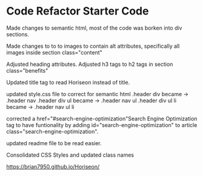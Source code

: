 # Code Refactor Starter Code
Made changes to semantic html, most of the code was borken into div sections.

Made changes to to to images to contain alt attributes, specifically all images inside section class="content"

Adjusted heading attributes. Adjusted h3 tags to h2 tags in section class="benefits"

Updated title tag to read Horiseon instead of title.

updated style.css file to correct for semantic html
.header div became -> .header nav
.header div ul became -> .header nav ul
.header div ul li became -> .header nav ul li 

corrected a href="#search-engine-optimization"Search Engine Optimization tag to have funtionality by adding id="search-engine-optimization" to article class="search-engine-optimization". 

updated readme file to be read easier. 

Consolidated CSS Styles and updated class names 

https://brian7950.github.io/Horiseon/